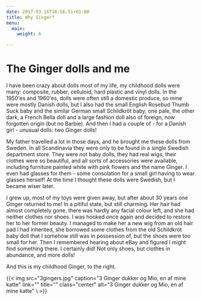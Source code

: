 ```yaml
---
date: 2017-03-16T16:56:51+01:00
title: Why Ginger?
menu:
  main:
    weight: 6

---
```

# The Ginger dolls and me

I have been crazy about dolls most of my life, my childhood dolls were many: composite, rubber, celluloid, hard plastic and vinyl dolls. In the 1950'es and 1960'es, dolls were often still a domestic produce, so mine were mostly Danish dolls, but I also had the small English Rosebud Thumb Suck baby and the similar German small Schildkröt baby, one pale, the other dark, a French Bella doll and a large fashion doll also of foreign, now forgotten origin (but no Barbie). And then I had a couple of - for a Danish girl - unusual dolls: two Ginger dolls!

My father travelled a lot in those days, and he brought me these dolls from Sweden. In all Scandinavia they were only to be found in a single Swedish department store. They were not baby dolls, they had real wigs, their clothes were so beautiful, and all sorts of accessories were available, including furniture painted white with pink flowers and the name Ginger. I even had glasses for them - some consolation for a small girl having to wear glasses herself! At the time I thought these dolls were Swedish, but I became wiser later.

I grew up, most of my toys were given away, but after about 30 years one Ginger returned to me! In a pitiful state, but still charming. Her hair had almost completely gone, there was hardly any facial colour left, and she had neither clothes nor shoes. I was hooked once again and decided to restore her to her former beauty. I managed to make her a new wig from an old hair pad I had inherited, she borrowed some clothes from the old Schildkröt baby doll that I somehow still was in possession of, but the shoes were too small for her. Then I remembered hearing about eBay and figured I might find something there. I certainly did! Not only shoes, but clothes in abundance, and more dolls!

And this is my childhood Ginger, to the right.

{{< img src="3gingers.jpg" 
    caption="3 Ginger dukker og Mio, en af mine katte" 
    link="" 
    title="" 
    class="center" 
    alt="3 Ginger dukker og Mio, en af mine katte" 
\ >}}